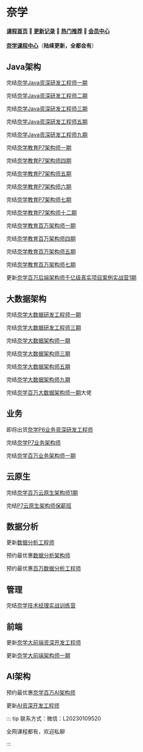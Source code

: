 # 奈学

#### [**课程首页**](../../README.md) 💖 [**更新记录**](./gxjl-2023.md) 💖 [**热门推荐**](./rmtj.md) 💖 [**会员中心**](./vip.md)

[**奈学课程中心**](https://www.naixuejiaoyu.com/course?type=101)（**陆续更新，全都会有**）



## Java架构

完结[奈学Java资深研发工程师一期](https://e.naixuejiaoyu.com/detail/term_5eccafd1a3b96_6VLVMA/25)

完结[奈学Java资深研发工程师二期](https://e.naixuejiaoyu.com/detail/term_5f1e9bc2d5e16_y3XVsv/25)

完结[奈学Java资深研发工程师三期](https://e.naixuejiaoyu.com/detail/term_5f62019e6f5ce_pI8vSZ/25)

完结[奈学Java资深研发工程师五期](https://e.naixuejiaoyu.com/detail/term_5fc63423501e4_lE5thW/25)

完结[奈学Java资深研发工程师九期](https://e.naixuejiaoyu.com/detail/term_60b8e853b6157_pLB2Vn/25)

完结[奈学教育P7架构师一期](https://e.naixuejiaoyu.com/detail/term_5eeb1c33bc15f_q9dEYL/25)

完结[奈学教育P7架构师四期](https://e.naixuejiaoyu.com/detail/term_5eeb1c33bc15f_q9dEYL/25)

完结[奈学教育P7架构师五期](https://e.naixuejiaoyu.com/detail/term_5f3b633bd53dc_IFByRR/25)

完结[奈学教育P7架构师六期](https://e.naixuejiaoyu.com/detail/term_5f86bcc0d8071_pU2GxZ/25)

完结[奈学教育P7架构师七期](https://e.naixuejiaoyu.com/detail/term_5f9fda1563486_LbGSZ5/25)

完结[奈学教育P7架构师十二期](https://e.naixuejiaoyu.com/detail/term_6095308914cac_xPxCBR/25)

完结[奈学教育百万架构师一期](https://e.naixuejiaoyu.com/detail/term_5ed5db8bb2cc5_andQQM/25)

完结[奈学教育百万架构师四期](https://e.naixuejiaoyu.com/detail/term_5f10221d7ee48_sf8DWh/25)

完结[奈学教育百万架构师五期](https://e.naixuejiaoyu.com/detail/term_5f92cf075c3c3_RiXhqO/25)

完结[奈学教育百万架构师七期](https://e.naixuejiaoyu.com/detail/l_606692d1e4b09890f0dff3b3/4)

更新[奈学百万后端架构师千亿级真实项目案例实战营1期](https://e.naixuejiaoyu.com/detail/term_6199f566e5e17_2APHdJ/25)



## 大数据架构

完结[奈学大数据研发工程师一期](https://e.naixuejiaoyu.com/detail/term_5f4e159933913_Zgq4WH/25)

完结[奈学大数据研发工程师三期](https://e.naixuejiaoyu.com/detail/term_5f4e159933913_Zgq4WH/25)

完结[奈学大数据架构师一期](https://e.naixuejiaoyu.com/detail/term_5f46446926cfc_qaw5C6/25)

完结[奈学大数据架构师三期](https://e.naixuejiaoyu.com/detail/term_5f46446926cfc_qaw5C6/25)

完结[奈学大数据架构师五期](https://e.naixuejiaoyu.com/detail/term_5fc63b51c389b_UojUNJ/25)

完结[奈学大数据架构师九期](https://e.naixuejiaoyu.com/detail/term_6093a4fdbfa16_1PUMxp/25)

完结[奈学百万大数据架构师一期](https://e.naixuejiaoyu.com/detail/term_5fc8df1fb45c3_SngrK1/25)大佬

## 业务

即将出货[奈学P6业务资深研发工程师](https://www.naixuejiaoyu.com/courseDetail?id=342)

完结[奈学P7业务架构师](https://e.naixuejiaoyu.com/detail/term_60f7f063dcf12_I1rmEC/25)

完结[奈学百万业务架构师一期](https://e.naixuejiaoyu.com/detail/term_609693b0d6dfe_rdAACx/25)

## 云原生

完结[奈学百万云原生架构师1期](https://e.naixuejiaoyu.com/detail/term_609691fa9b4e8_1X035N/25)

完结[P7云原生架构师保薪班](https://e.naixuejiaoyu.com/detail/term_611f52682bd79_hgSAil/25)

## 数据分析

更新[数据分析工程师](https://e.naixuejiaoyu.com/detail/term_6171739fb1904_FU48VN/25)

预约最优惠[数据分析架构师](https://www.naixuejiaoyu.com/courseDetail?id=548)

预约最优惠[百万数据分析工程师](https://www.naixuejiaoyu.com/courseDetail?id=548)

## 管理

完结[奈学技术经理实战训练营](https://www.naixuejiaoyu.com/courseDetail?id=410)

## 前端

更新[奈学大前端资深开发工程师](https://e.naixuejiaoyu.com/detail/term_6171706346c0f_Aycl0W/25)

更新[奈学大前端架构师一期](https://e.naixuejiaoyu.com/detail/term_619bc9f2b8cb7_bq1Ajj/25)

## AI架构

预约最优惠[奈学百万AI架构师](https://e.naixuejiaoyu.com/detail/l_60b60208e4b0c726421b1ddf/4)

更新[AI资深开发工程师](https://e.naixuejiaoyu.com/detail/term_61716cfc2fdd2_71EnPF/25)

::: tip
联系方式：微信：L20230109520

全网课程都有，欢迎私聊

 

:::